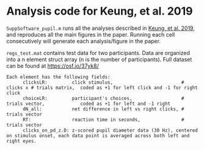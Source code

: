 # Analysis code for Keung, et al. 2019

`SuppSoftware_pupil.m` runs all the analyses described in [Keung, et al. 2019][Keung], and reproduces all the 
main figures in the paper. Running each cell consecutively will generate each analysis/figure in the paper.

`regs_test.mat` contains test data for two participants. Data are organized into a n element struct array 
(n is the number of participants). Full dataset can be found at https://osf.io/37yk8/

```
Each element has the following fields:
      clicksLR:         click stimulus,                         # clicks x # trials matrix,  coded as +1 for left click and -1 for right click
      choiceLR:         participant's choices,                  # trials vector,             coded as +1 for left and -1 right 
      dN_all:           net difference in left vs right clicks, # trials vector
      RT:               reaction time in seconds,               # trials vector
      clicks_on_pd_z.D: z-scored pupil diameter data (30 Hz), centered on stimulus onset, each data point is averaged across both left and right eyes.
```

[Keung]:http://nature.com/articles/s41562-019-0551-4
